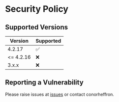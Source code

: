 # Security Policy

## Supported Versions

| Version   | Supported          |
|-----------| ------------------ |
| 4.2.17    | :white_check_mark: |
| <= 4.2.16 | :x: |
| 3.x.x     | :x:                |

## Reporting a Vulnerability

Please raise issues at [issues](https://github.com/conorheffron/ironoc-db/issues) or contact conorheffron.
